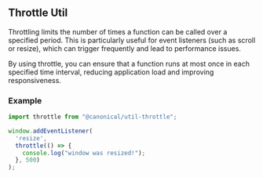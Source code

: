 ## Throttle Util
Throttling limits the number of times a function can be called over a specified 
period. This is particularly useful for event listeners (such as scroll or resize), 
which can trigger frequently and lead to performance issues. 

By using throttle, you can ensure that a function runs at most once in each 
specified time interval, reducing application load and improving responsiveness.

### Example

```ts
import throttle from "@canonical/util-throttle";

window.addEventListener(
  'resize',
  throttle(() => {
    console.log("window was resized!");
  }, 500)
);

```
